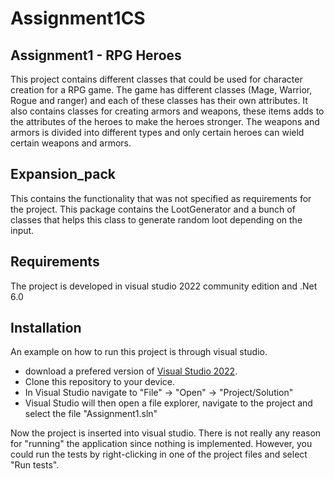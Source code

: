 # Assignment1CS 
## Assignment1 - RPG Heroes
This project contains different classes that could be used for character creation for a RPG game. The game has different classes (Mage, Warrior, Rogue and ranger) 
and each of these classes has their own attributes. It also contains classes for creating armors and weapons, these items adds to the attributes of the heroes to 
make the heroes stronger. The weapons and armors is divided into different types and only certain heroes can wield certain weapons and armors. 

## Expansion_pack
This contains the functionality that was not specified as requirements for the project. This package contains the LootGenerator and a bunch of classes that helps 
this class to generate random loot depending on the input. 

## Requirements
The project is developed in visual studio 2022 community edition and .Net 6.0

## Installation
An example on how to run this project is through visual studio. 
- download a prefered version of [Visual Studio 2022](https://visualstudio.microsoft.com/vs/).
- Clone this repository to your device.
- In Visual Studio navigate to "File" -> "Open" -> "Project/Solution" 
- Visual Studio will then open a file explorer, navigate to the project and select the file "Assignment1.sln"

Now the project is inserted into visual studio. There is not really any reason for "running" the application since nothing is implemented. However, you could 
run the tests by right-clicking in one of the project files and select "Run tests". 


